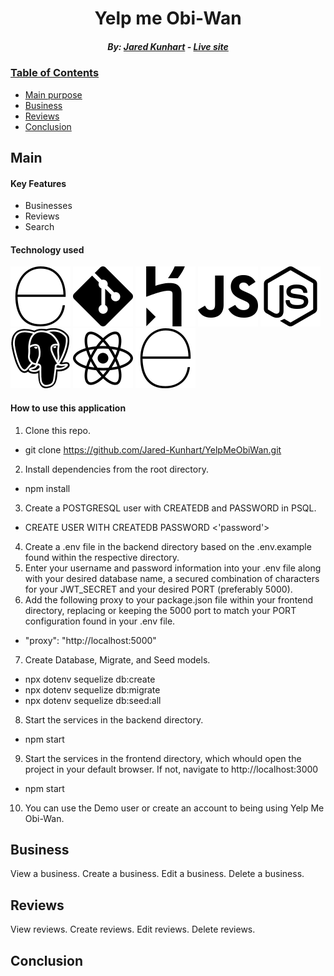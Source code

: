 <h1 align="center"> Yelp me Obi-Wan </h1>

<h5 align="center">  By:  <a href="https://github.com/Jared-Kunhart">Jared Kunhart</a> - <a href="https://yelpmeobiwan.herokuapp.com/"><i>Live site</i></h5>

### Table of Contents
- [Main purpose](#main)
- [Business](#business)
- [Reviews](#reviews)
- [Conclusion](#conclusion)

## Main

#### Key Features
- Businesses
- Reviews
- Search

#### Technology used

![alt text](https://github.com/Workshape/tech-icons/blob/master/icons/expressjs.svg)
![alt text](https://github.com/Workshape/tech-icons/blob/master/icons/git.svg)
![alt text](https://github.com/Workshape/tech-icons/blob/master/icons/heroku.svg)
![alt text](https://github.com/Workshape/tech-icons/blob/master/icons/javascript.svg)
![alt text](https://github.com/Workshape/tech-icons/blob/master/icons/nodejs.svg)
![alt text](https://github.com/Workshape/tech-icons/blob/master/icons/postgres.svg)
![alt text](https://github.com/Workshape/tech-icons/blob/master/icons/react.svg)
![alt text](https://github.com/Workshape/tech-icons/blob/master/icons/expressjs.svg)
  
#### How to use this application
1. Clone this repo.
  - git clone https://github.com/Jared-Kunhart/YelpMeObiWan.git
2. Install dependencies from the root directory.
  - npm install
3. Create a POSTGRESQL user with CREATEDB and PASSWORD in PSQL.
  - CREATE USER <name> WITH CREATEDB PASSWORD <'password'>
4. Create a .env file in the backend directory based on the .env.example found within the respective directory.
5. Enter your username and password information into your .env file along with your desired database name, a secured combination of characters for your JWT_SECRET and your desired PORT (preferably 5000).
6. Add the following proxy to your package.json file within your frontend directory, replacing or keeping the 5000 port to match your PORT configuration found in your .env file.
  - "proxy": "http://localhost:5000"
7. Create Database, Migrate, and Seed models.
  - npx dotenv sequelize db:create
  - npx dotenv sequelize db:migrate
  - npx dotenv sequelize db:seed:all
8. Start the services in the backend directory.
  - npm start
9. Start the services in the frontend directory, which whould open the project in your default browser. If not, navigate to http://localhost:3000
  - npm start
10. You can use the Demo user or create an account to being using Yelp Me Obi-Wan.

## Business
  View a business.
  Create a business.
  Edit a business.
  Delete a business.

## Reviews
  View reviews.
  Create reviews.
  Edit reviews.
  Delete reviews.
  
## Conclusion
